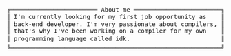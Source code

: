 <pre style="font-family:Menlo,'DejaVu Sans Mono',consolas,'Courier New',monospace">╔════════════════════════ About me ════════════════════════╗ 🤓 <a href="https://websiteportfolio13.herokuapp.com">Hícaro Dânrlley</a>                     
║ I&#x27;m currently looking for my first job opportunity as    ║ ├── 🇧🇷 Brazilian                       
║ back-end developer. I&#x27;m very passionate about compilers, ║ ├── 😉 19 years-old                    
║ that&#x27;s why I&#x27;ve been working on a compiler for my own    ║ ├── 🔧 Back-end developer              
║ programming language called idk.                         ║ └── 📚 Computer Science student at <a href="https://ufal.br/">UFAL</a>
╚══════════════════════════════════════════════════════════╝                                        
</pre>